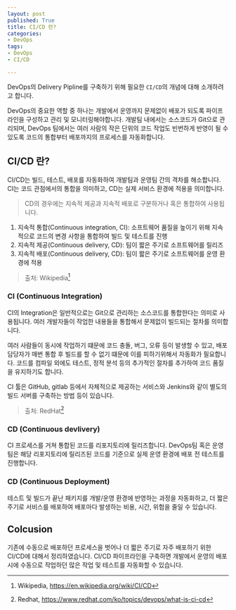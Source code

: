 ```yaml
---
layout: post
published: True
title: CI/CD 란?
categories:
- DevOps
tags:
- DevOps
- CI/CD

---
```


DevOps의 Delivery Pipline를 구축하기 위해 필요한 `CI/CD`의 개념에 대해 소개하려고 합니다.

<!--more-->



DevOps의 중요한 역할 중 하나는 개발에서 운영까지 문제없이 배포가 되도록 파이프라인을 구성하고 관리 및 모니터링해야합니다. 개발팀 내에서는 소스코드가 Git으로 관리되며, DevOps 팀에서는 여러 사람의 작은 단위의 코드 작업도 빈번하게 반영이 될 수 있도록 코드의 통합부터 배포까지의 프로세스를 자동화합니다.



## CI/CD 란?

CI/CD는 빌드, 테스트, 배포를 자동화하여 개발팀과 운영팀 간의 격차를 해소합니다. CI는 코드 관점에서의 통합을 의미하고, CD는 실제 서비스 환경에 적용을 의미합니다. 

> CD의 경우에는 지속적 제공과 지속적 배포로 구분하거나 혹은 통합하여 사용됩니다. 



1. 지속적 통합(Continuous integration, CI): 소프트웨어 품질을 높이기 위해 지속적으로 코드의 변경 사항을 통합하여 빌드 및 테스트를 진행
2. 지속적 제공(Continuous delivery, CD): 팀이 짧은 주기로 소프트웨어를 릴리즈
3. 지속적 배포(Continuous delivery, CD): 팀이 짧은 주기로 소프트웨어를 운영 환경에 적용

> 출처: Wikipedia[^1]



### CI (Continuous Integration)

CI의 Integration은 일반적으로는 Git으로 관리하는 소스코드를 통합한다는 의미로 사용됩니다. 여러 개발자들이 작업한 내용들을 통합해서 문제없이 빌드되는 절차를 의미합니다.

여러 사람들이 동시에 작업하기 떄문에 코드 충돌, 버그, 오류 등이 발생할 수 있고, 배포 담당자가 매번 통합 후 빌드를 할 수 없기 떄문에 이를 피하기위해서 자동화가 필요합니다. 코드를 컴파일 외에도 테스트, 정적 분석 등의 추가적인 절차를 추가하여 코드 품질을 유지하기도 합니다. 

CI 툴은 GitHub, gitlab 등에서 자체적으로 제공하는 서비스와 Jenkins와 같이 별도의 빌드 서버를 구축하는 방법 등이 있습니다.

> 출처: RedHat[^2]



### CD (Continuous devlivery)

CI 프로세스를 거쳐 통합된 코드를 리포지토리에 릴리즈합니다. DevOps팀 혹은 운영팀은 해당 리포지토리에 릴리즈된 코드를 기준으로 실제 운영 환경에 배포 전 테스트를 진행합니다.



### CD (Continuous Deployment)

테스트 및 빌드가 끝난 패키지를 개발/운영 환경에 반영하는 과정을 자동화하고, 더 짧은 주기로 서비스를 배포하여 배포마다 발생하는 비용, 시간, 위험을 줄일 수 있습니다.



## Colcusion

기존에 수동으로 배포하던 프로세스을 벗어나 더 짧은 주기로 자주 배포하기 위한 CI/CD에 대해서 정리하였습니다. CI/CD 파이프라인을 구축하면 개발에서 운영의 배포시에 수동으로 작업하던 많은 작업 및 테스트를 자동화할 수 있습니다. 



[^1]: Wikipedia, https://en.wikipedia.org/wiki/CI/CD
[^2]: Redhat, https://www.redhat.com/ko/topics/devops/what-is-ci-cd
